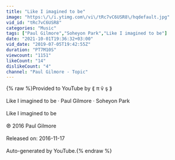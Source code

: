 ```yaml
---
title: "Like I imagined to be"
image: "https:\/\/i.ytimg.com\/vi\/tRc7vC6USR8\/hqdefault.jpg"
vid_id: "tRc7vC6USR8"
categories: "Music"
tags: ["Paul Gilmore","Soheyon Park","Like I imagined to be"]
date: "2021-10-01T19:36:32+03:00"
vid_date: "2019-07-05T19:42:55Z"
duration: "PT7M10S"
viewcount: "1151"
likeCount: "14"
dislikeCount: "4"
channel: "Paul Gilmore - Topic"
---
```

{% raw %}Provided to YouTube by ⟪ π ṽ ş ⟫<br /><br />Like I imagined to be · Paul Gilmore · Soheyon Park<br /><br />Like I imagined to be<br /><br />℗ 2016 Paul Gilmore<br /><br />Released on: 2016-11-17<br /><br />Auto-generated by YouTube.{% endraw %}
